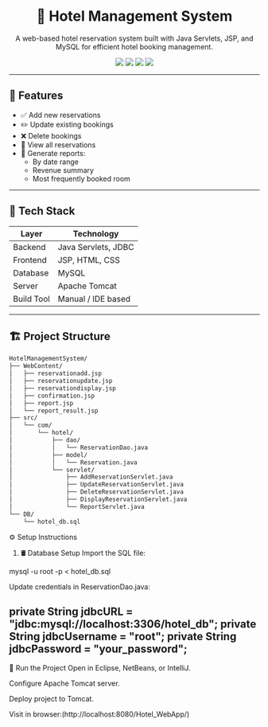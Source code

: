 <h1 align="center">🏨 Hotel Management System</h1>

<p align="center">
  A web-based hotel reservation system built with Java Servlets, JSP, and MySQL for efficient hotel booking management.
</p>

<p align="center">
  <img src="https://img.shields.io/badge/Java-ED8B00?style=for-the-badge&logo=java&logoColor=white"/>
  <img src="https://img.shields.io/badge/JSP-007396?style=for-the-badge&logo=java&logoColor=white"/>
  <img src="https://img.shields.io/badge/Tomcat-F8DC75?style=for-the-badge&logo=apachetomcat&logoColor=black"/>
  <img src="https://img.shields.io/badge/MySQL-00758F?style=for-the-badge&logo=mysql&logoColor=white"/>
</p>

---

## 🚀 Features

- ✅ Add new reservations
- ✏️ Update existing bookings
- ❌ Delete bookings
- 📂 View all reservations
- 📅 Generate reports:
  - By date range
  - Revenue summary
  - Most frequently booked room

---

## 🧰 Tech Stack

| Layer        | Technology               |
|--------------|---------------------------|
| Backend      | Java Servlets, JDBC       |
| Frontend     | JSP, HTML, CSS            |
| Database     | MySQL                     |
| Server       | Apache Tomcat             |
| Build Tool   | Manual / IDE based        |

---

## 🏗️ Project Structure

```bash
HotelManagementSystem/
├── WebContent/
│   ├── reservationadd.jsp
│   ├── reservationupdate.jsp
│   ├── reservationdisplay.jsp
│   ├── confirmation.jsp
│   ├── report.jsp
│   └── report_result.jsp
├── src/
│   └── com/
│       └── hotel/
│           ├── dao/
│           │   └── ReservationDao.java
│           ├── model/
│           │   └── Reservation.java
│           └── servlet/
│               ├── AddReservationServlet.java
│               ├── UpdateReservationServlet.java
│               ├── DeleteReservationServlet.java
│               ├── DisplayReservationServlet.java
│               └── ReportServlet.java
└── DB/
    └── hotel_db.sql

```

⚙️ Setup Instructions
1. 🛢️ Database Setup
Import the SQL file:

mysql -u root -p < hotel_db.sql

Update credentials in ReservationDao.java:

private String jdbcURL = "jdbc:mysql://localhost:3306/hotel_db";
private String jdbcUsername = "root";
private String jdbcPassword = "your_password";
----------------------

🧩 Run the Project
Open in Eclipse, NetBeans, or IntelliJ.

Configure Apache Tomcat server.

Deploy project to Tomcat.

Visit in browser:(http://localhost:8080/Hotel_WebApp/)

